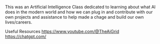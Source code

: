 This was an Artificial Intelligence Class dedicated to learning about what AI does in the modern world and how we can plug in and contribute with our own projects and assistance to help made a chage and build our own lives/careers.

Useful Resources
https://www.youtube.com/@TheAiGrid
https://chatgpt.com/
